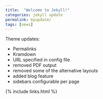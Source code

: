 ```yaml
---
title:  "Welcome to Jekyll!"
categories: jekyll update
permalink: myupdate/
tags: [news]
---
```



Theme updates:

- Permalinks
- Kramdown
- URL specified in config file
- removed PDF output
- removed some of the alternative layouts
- added blog feature
- sidebars configurable per page

{% include links.html %}
